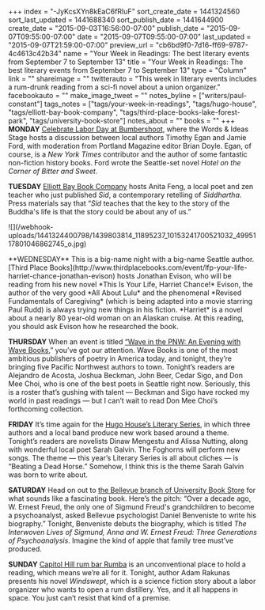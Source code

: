 +++
index = "-JyKcsXYn8kEaC6fRIuF"
sort_create_date = 1441324560
sort_last_updated = 1441688340
sort_publish_date = 1441644900
create_date = "2015-09-03T16:56:00-07:00"
publish_date = "2015-09-07T09:55:00-07:00"
date = "2015-09-07T09:55:00-07:00"
last_updated = "2015-09-07T21:59:00-07:00"
preview_url = "cb6bd9f0-7d16-ff69-9787-4c4613c42b34"
name = "Your Week in Readings: The best literary events from September 7 to September 13"
title = "Your Week in Readings: The best literary events from September 7 to September 13"
type = "Column"
link = ""
shareimage = ""
twitterauto = "This week in literary events includes a rum-drunk reading from a sci-fi novel about a union organizer."
facebookauto = ""
make_image_tweet = ""
notes_byline = ["writers/paul-constant"]
tags_notes = ["tags/your-week-in-readings", "tags/hugo-house", "tags/elliott-bay-book-company", "tags/third-place-books-lake-forest-park", "tags/university-book-store"]
notes_about = ""
books = ""
+++
**MONDAY** [Celebrate Labor Day at Bumbershoot](http://bumbershoot.com/words_and_ideas#!programmation=artist$writing-the-northwest-with-timothy-egan-brian-doyle-and-jamie-ford/714), where the Words & Ideas Stage hosts a discussion between local authors Timothy Egan and Jamie Ford, with moderation from Portland Magazine editor Brian Doyle. Egan, of course, is a *New York Times* contributor and the author of some fantastic non-fiction history books. Ford wrote the Seattle-set novel *Hotel on the Corner of Bitter and Sweet.*

**TUESDAY** [Elliott Bay Book Company](http://www.elliottbaybook.com/event/anita-feng) hosts Anita Feng, a local poet and zen teacher who just published *Sid*, a contemporary retelling of *Siddhartha*.  Press materials say that “*Sid* teaches that the key to the story of the Buddha's life is that the story could be about any of us.” 

<p class="image-left">![](/webhook-uploads/1441324400798/1439803814_11895237_10153241700521032_4995117801046862745_o.jpg)
</p>**WEDNESDAY** This is a big-name night with a big-name Seattle author. [Third Place Books](http://www.thirdplacebooks.com/event/lfp-your-life-harriet-chance-jonathan-evison) hosts Jonathan Evison, who will be reading from his new novel *This Is Your Life, Harriet Chance!* Evison, the author of the very good *All About Lulu* and the phenomenal *Revised Fundamentals of Caregiving* (which is being adapted into a movie starring Paul Rudd) is always trying new things in his fiction. *Harriet* is a novel about a nearly 80 year-old woman on an Alaskan cruise. At this reading, you should ask Evison how he researched the book.

**THURSDAY** When an event is titled [“Wave in the PNW: An Evening with Wave Books](http://hugohouse.org/event/wave-in-the-pnw-an-evening-with-wave-books/),” you’ve got our attention. Wave Books is one of the most ambitious publishers of poetry in America today, and tonight, they’re bringing five Pacific Northwest authors to town. Tonight’s readers are Alejandro de Acosta, Joshua Beckman, John Beer, Cedar Sigo, and Don Mee Choi, who is one of the best poets in Seattle right now. Seriously, this is a roster that’s gushing with talent — Beckman and Sigo have rocked my world in past readings — but I can’t wait to read Don Mee Choi’s forthcoming collection.

**FRIDAY** It’s time again for the [Hugo House’s Literary Series](http://hugohouse.org/event/lit-series-beating-a-dead-horse/), in which three authors and a local band produce new work based around a theme. Tonight’s readers are novelists Dinaw Mengestu and Alissa Nutting, along with wonderful local poet Sarah Galvin. The Foghorns will perform new songs. The theme — this year’s Literary Series is all about cliches — is “Beating a Dead Horse.” Somehow, I think this is the theme Sarah Galvin was born to write about.

**SATURDAY** Head on out to [the Bellevue branch of University Book Store](http://www2.bookstore.washington.edu/_events/events_cal.taf?evmonth=09&evyear=2015&eventid=2015060408541900&pre=20150903&pst=20150919_) for what sounds like a fascinating book. Here’s the pitch: “Over a decade ago, W. Ernest Freud, the only one of Sigmund Freud's grandchildren to become a psychoanalyst, asked Bellevue psychologist Daniel Benveniste to write his biography.” Tonight, Benveniste debuts the biography, which is titled *The Interwoven Lives of Sigmund, Anna and W. Ernest Freud: Three Generations of Psychoanalysis*. Imagine the kind of apple that family tree must’ve produced.

**SUNDAY** [Capitol Hill rum bar Rumba](http://www.elliottbaybook.com/event/adam-rakunas-rumba) is an unconventional place to hold a reading, which means we’re all for it. Tonight, author Adam Rakunas presents his novel *Windswept*, which is a science fiction story about a labor organizer who wants to open a rum distillery. Yes, and it all happens in space. You just can’t resist that kind of a premise.
